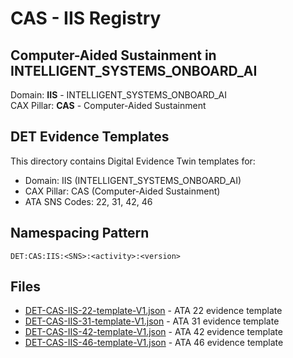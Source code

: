 # CAS - IIS Registry

## Computer-Aided Sustainment in INTELLIGENT_SYSTEMS_ONBOARD_AI

Domain: **IIS** - INTELLIGENT_SYSTEMS_ONBOARD_AI  
CAX Pillar: **CAS** - Computer-Aided Sustainment

## DET Evidence Templates

This directory contains Digital Evidence Twin templates for:
- Domain: IIS (INTELLIGENT_SYSTEMS_ONBOARD_AI)
- CAX Pillar: CAS (Computer-Aided Sustainment)
- ATA SNS Codes: 22, 31, 42, 46

## Namespacing Pattern
```
DET:CAS:IIS:<SNS>:<activity>:<version>
```

## Files
- [DET-CAS-IIS-22-template-V1.json](DET-CAS-IIS-22-template-V1.json) - ATA 22 evidence template
- [DET-CAS-IIS-31-template-V1.json](DET-CAS-IIS-31-template-V1.json) - ATA 31 evidence template
- [DET-CAS-IIS-42-template-V1.json](DET-CAS-IIS-42-template-V1.json) - ATA 42 evidence template
- [DET-CAS-IIS-46-template-V1.json](DET-CAS-IIS-46-template-V1.json) - ATA 46 evidence template
